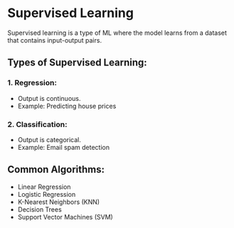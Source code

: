 # Supervised Learning

Supervised learning is a type of ML where the model learns from a dataset that contains input-output pairs.

## Types of Supervised Learning:
### 1. Regression:
- Output is continuous.
- Example: Predicting house prices

### 2. Classification:
- Output is categorical.
- Example: Email spam detection

## Common Algorithms:
- Linear Regression
- Logistic Regression
- K-Nearest Neighbors (KNN)
- Decision Trees
- Support Vector Machines (SVM)

